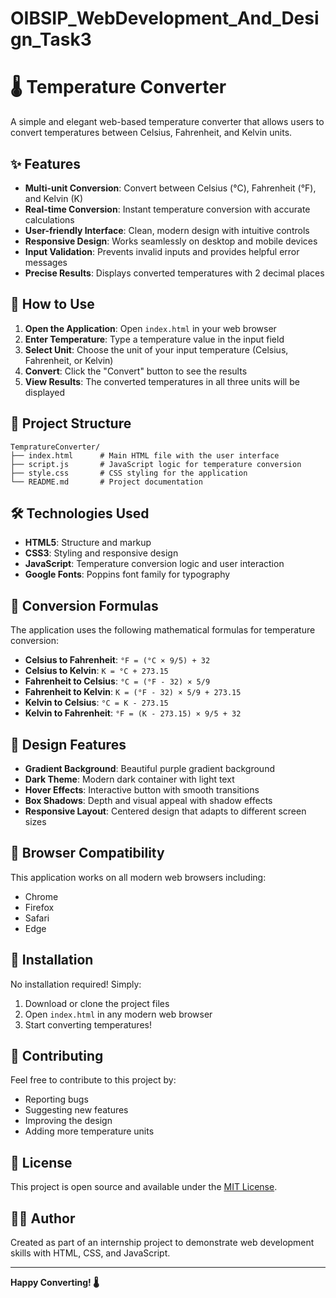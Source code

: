 # OIBSIP_WebDevelopment_And_Design_Task3

# 🌡️ Temperature Converter

A simple and elegant web-based temperature converter that allows users to convert temperatures between Celsius, Fahrenheit, and Kelvin units.

## ✨ Features

- **Multi-unit Conversion**: Convert between Celsius (°C), Fahrenheit (°F), and Kelvin (K)
- **Real-time Conversion**: Instant temperature conversion with accurate calculations
- **User-friendly Interface**: Clean, modern design with intuitive controls
- **Responsive Design**: Works seamlessly on desktop and mobile devices
- **Input Validation**: Prevents invalid inputs and provides helpful error messages
- **Precise Results**: Displays converted temperatures with 2 decimal places

## 🚀 How to Use

1. **Open the Application**: Open `index.html` in your web browser
2. **Enter Temperature**: Type a temperature value in the input field
3. **Select Unit**: Choose the unit of your input temperature (Celsius, Fahrenheit, or Kelvin)
4. **Convert**: Click the "Convert" button to see the results
5. **View Results**: The converted temperatures in all three units will be displayed

## 📁 Project Structure

```
TempratureConverter/
├── index.html      # Main HTML file with the user interface
├── script.js       # JavaScript logic for temperature conversion
├── style.css       # CSS styling for the application
└── README.md       # Project documentation
```

## 🛠️ Technologies Used

- **HTML5**: Structure and markup
- **CSS3**: Styling and responsive design
- **JavaScript**: Temperature conversion logic and user interaction
- **Google Fonts**: Poppins font family for typography

## 🧮 Conversion Formulas

The application uses the following mathematical formulas for temperature conversion:

- **Celsius to Fahrenheit**: `°F = (°C × 9/5) + 32`
- **Celsius to Kelvin**: `K = °C + 273.15`
- **Fahrenheit to Celsius**: `°C = (°F - 32) × 5/9`
- **Fahrenheit to Kelvin**: `K = (°F - 32) × 5/9 + 273.15`
- **Kelvin to Celsius**: `°C = K - 273.15`
- **Kelvin to Fahrenheit**: `°F = (K - 273.15) × 9/5 + 32`

## 🎨 Design Features

- **Gradient Background**: Beautiful purple gradient background
- **Dark Theme**: Modern dark container with light text
- **Hover Effects**: Interactive button with smooth transitions
- **Box Shadows**: Depth and visual appeal with shadow effects
- **Responsive Layout**: Centered design that adapts to different screen sizes

## 📱 Browser Compatibility

This application works on all modern web browsers including:
- Chrome
- Firefox
- Safari
- Edge

## 🔧 Installation

No installation required! Simply:

1. Download or clone the project files
2. Open `index.html` in any modern web browser
3. Start converting temperatures!

## 🤝 Contributing

Feel free to contribute to this project by:
- Reporting bugs
- Suggesting new features
- Improving the design
- Adding more temperature units

## 📄 License

This project is open source and available under the [MIT License](LICENSE).

## 👨‍💻 Author

Created as part of an internship project to demonstrate web development skills with HTML, CSS, and JavaScript.

---

**Happy Converting! 🌡️** 
